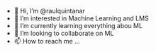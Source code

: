 - 👋 Hi, I’m @raulquintanar
- 👀 I’m interested in Machine Learning and LMS 
- 🌱 I’m currently learning everything abou ML
- 💞️ I’m looking to collaborate on ML
- 📫 How to reach me ...

<!---
raulquintanar/raulquintanar is a ✨ special ✨ repository because its `README.md` (this file) appears on your GitHub profile.
You can click the Preview link to take a look at your changes.
--->
